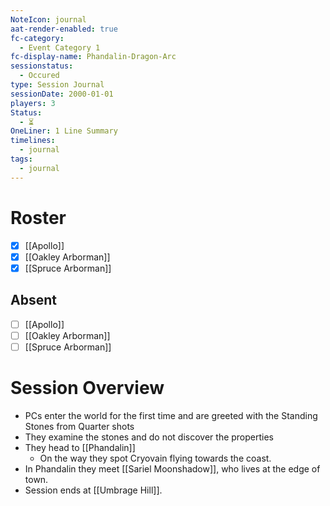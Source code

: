 ```yaml
---
NoteIcon: journal
aat-render-enabled: true
fc-category:
  - Event Category 1
fc-display-name: Phandalin-Dragon-Arc
sessionstatus:
  - Occured
type: Session Journal
sessionDate: 2000-01-01
players: 3
Status:
  - ⏳
OneLiner: 1 Line Summary
timelines:
  - journal
tags:
  - journal
---
```




# Roster 

- [x] [[Apollo]]
- [x] [[Oakley Arborman]]
- [x] [[Spruce Arborman]]

## Absent

- [ ] [[Apollo]]
- [ ] [[Oakley Arborman]]
- [ ] [[Spruce Arborman]]

# Session Overview

- PCs enter the world for the first time and are greeted with the Standing Stones from Quarter shots
- They examine the stones and do not discover the properties
- They head to [[Phandalin]]
	- On the way they spot Cryovain flying towards the coast.
- In Phandalin they meet [[Sariel Moonshadow]], who lives at the edge of town.
- Session ends at [[Umbrage Hill]].